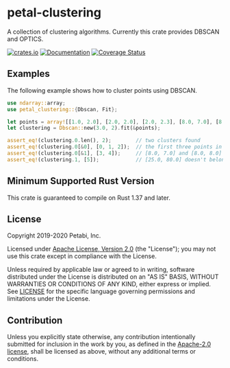 # petal-clustering

A collection of clustering algorithms. Currently this crate provides DBSCAN and
OPTICS.

[![crates.io](https://img.shields.io/crates/v/petal-clustering)](https://crates.io/crates/petal-clustering)
[![Documentation](https://docs.rs/petal-clustering/badge.svg)](https://docs.rs/petal-clustering)
[![Coverage Status](https://codecov.io/gh/petabi/petal-clustering/branch/master/graphs/badge.svg)](https://codecov.io/gh/petabi/petal-clustering)

## Examples

The following example shows how to cluster points using DBSCAN.

```rust
use ndarray::array;
use petal_clustering::{Dbscan, Fit};

let points = array![[1.0, 2.0], [2.0, 2.0], [2.0, 2.3], [8.0, 7.0], [8.0, 8.0], [25.0, 80.0]];
let clustering = Dbscan::new(3.0, 2).fit(&points);

assert_eq!(clustering.0.len(), 2);        // two clusters found
assert_eq!(clustering.0[&0], [0, 1, 2]);  // the first three points in Cluster 0
assert_eq!(clustering.0[&1], [3, 4]);     // [8.0, 7.0] and [8.0, 8.0] in Cluster 1
assert_eq!(clustering.1, [5]);            // [25.0, 80.0] doesn't belong to any cluster
```

## Minimum Supported Rust Version

This crate is guaranteed to compile on Rust 1.37 and later.

## License

Copyright 2019-2020 Petabi, Inc.

Licensed under [Apache License, Version 2.0][apache-license] (the "License");
you may not use this crate except in compliance with the License.

Unless required by applicable law or agreed to in writing, software distributed
under the License is distributed on an "AS IS" BASIS, WITHOUT WARRANTIES OR
CONDITIONS OF ANY KIND, either express or implied. See [LICENSE](LICENSE) for
the specific language governing permissions and limitations under the License.

## Contribution

Unless you explicitly state otherwise, any contribution intentionally submitted
for inclusion in the work by you, as defined in the [Apache-2.0
license][apache-license], shall be licensed as above, without any additional
terms or conditions.

[apache-license]: http://www.apache.org/licenses/LICENSE-2.0
